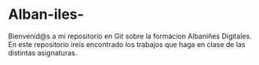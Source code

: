 # Alban-iles-
Bienvenid@s a mi repositorio en Git sobre la formácion Albaniñes Digitales. En este repositorio ireis encontrado los trabajos que haga en clase de las distintas asignaturas. 
